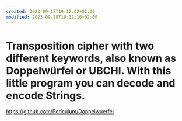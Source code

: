 ```yaml
---
created: 2023-09-18T19:12:02+02:00
modified: 2023-09-18T19:12:16+02:00
---
```


# Transposition cipher with two different keywords, also known as Doppelwürfel or UBCHI. With this little program you can decode and encode Strings.

https://github.com/Periculum/Doppelwuerfel
